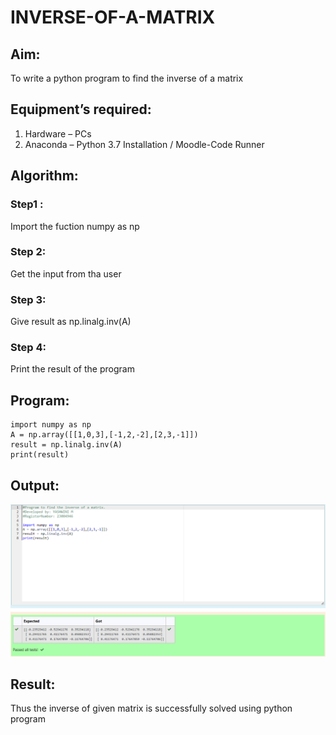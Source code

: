 # INVERSE-OF-A-MATRIX
## Aim:
To write a python program to find the inverse of a matrix
## Equipment’s required:
1. 	Hardware – PCs
2. 	Anaconda – Python 3.7 Installation / Moodle-Code Runner
## Algorithm:
### Step1 : 
Import the fuction numpy as np
### Step 2: 
Get the input from tha user
### Step 3: 
Give result as np.linalg.inv(A)
### Step 4: 
Print the result of the program

## Program:
```
import numpy as np
A = np.array([[1,0,3],[-1,2,-2],[2,3,-1]])
result = np.linalg.inv(A)
print(result)
```
## Output:
![Alt text](output.png)
## Result:
Thus the inverse of given matrix is successfully solved using python program


